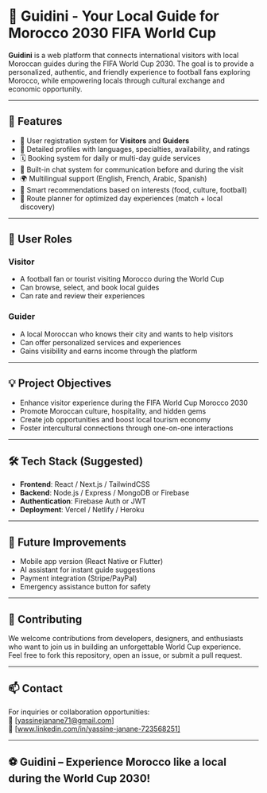 # 🧭 Guidini - Your Local Guide for Morocco 2030 FIFA World Cup

**Guidini** is a web platform that connects international visitors with local Moroccan guides during the FIFA World Cup 2030. The goal is to provide a personalized, authentic, and friendly experience to football fans exploring Morocco, while empowering locals through cultural exchange and economic opportunity.

---

## 🌟 Features

- 🔐 User registration system for **Visitors** and **Guiders**
- 📄 Detailed profiles with languages, specialties, availability, and ratings
- 🗓️ Booking system for daily or multi-day guide services
- 💬 Built-in chat system for communication before and during the visit
- 🌍 Multilingual support (English, French, Arabic, Spanish)
- 🧠 Smart recommendations based on interests (food, culture, football)
- 📌 Route planner for optimized day experiences (match + local discovery)

---

## 👤 User Roles

### Visitor
- A football fan or tourist visiting Morocco during the World Cup
- Can browse, select, and book local guides
- Can rate and review their experiences

### Guider
- A local Moroccan who knows their city and wants to help visitors
- Can offer personalized services and experiences
- Gains visibility and earns income through the platform

---

## 💡 Project Objectives

- Enhance visitor experience during the FIFA World Cup Morocco 2030
- Promote Moroccan culture, hospitality, and hidden gems
- Create job opportunities and boost local tourism economy
- Foster intercultural connections through one-on-one interactions

---

## 🛠️ Tech Stack (Suggested)

- **Frontend**: React / Next.js / TailwindCSS  
- **Backend**: Node.js / Express / MongoDB or Firebase  
- **Authentication**: Firebase Auth or JWT  
- **Deployment**: Vercel / Netlify / Heroku

---

## 🚀 Future Improvements

- Mobile app version (React Native or Flutter)
- AI assistant for instant guide suggestions
- Payment integration (Stripe/PayPal)
- Emergency assistance button for safety

---

## 🤝 Contributing

We welcome contributions from developers, designers, and enthusiasts who want to join us in building an unforgettable World Cup experience.  
Feel free to fork this repository, open an issue, or submit a pull request.

---

## 📫 Contact

For inquiries or collaboration opportunities:  
📧 [yassinejanane71@gmail.com]  
🔗 [www.linkedin.com/in/yassine-janane-723568251]

---

## ⚽️ Guidini – Experience Morocco like a local during the World Cup 2030!
